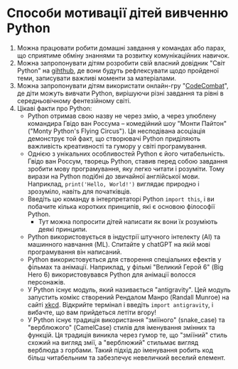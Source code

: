 # Способи мотивації дітей вивченню Python

1. Можна працювати робити домашні завдання у командах або парах, що сприятиме обміну знаннями та розвитку комунікаційних навичок.
2. Можна запропонувати дітям розробити свій власний довідник "Світ Python" на [gihthub](https://github.com/), де вони будуть рефлексувати щодо пройденої теми, записувати важливі моменти за матеріалами.
3. Можна запропонувати дітям використати онлайн-гру "[CodeCombat](https://codecombat.com/)", де діти можуть вивчати Python, вирішуючи різні завдання та рівні в середньовічному фентезійному світі.
4. Цікаві факти про Python:
    - Python отримав свою назву не через змію, а через улюблену командира Гвідо ван Россума – комедійний шоу "Монти Пайтон" ("Monty Python's Flying Circus"). Ця несподівана асоціація демонструє той факт, що створювачі Python приділяють важливість креативності та гумору у світі програмування.
    - Однією з унікальних особливостей Python є його читабельність. Гвідо ван Россум, творець Python, ставив перед собою завдання зробити мову програмування, яку легко читати і розуміти. Тому вирази на Python подібні до звичайної англійської мови. Наприклад, ```print('Hello, World!')``` виглядає природно і зрозуміло, навіть для початківців.
    - Введіть цю команду в інтерпретаторі Python ```import this```, і ви побачите кілька коротких принципів, які є основою філософії Python.
      - Тут можна попросити дітей написати як вони їх розуміють деякі принципи.
    - Python використовується в індустрії штучного інтелекту (AI) та машинного навчання (ML). Спитайте у chatGPT на якій мові програмування він написаний.
    - Python використовується для створення спеціальних ефектів у фільмах та анімації. Наприклад, у фільмі "Великий Герой 6" (Big Hero 6) використовувався Python для анімації волосся персонажів.
    - У Python існує модуль, який називається "antigravity". Цей модуль запустить комікс створений Рендалом Манро (Randall Munroe) на сайті [xkcd](https://xkcd.com/354/). Відкрийте термінал і введіть ```import antigravity```, і вибачте, що вам прийдеться летіти вгору!
    - У Python існує традиція використання "зміїного" (snake_case) та "верблюжого" (CamelCase) стилів для іменування змінних та функцій. Ця традиція виникла через гумор те, що "зміїний" стиль схожий на вигляд змії, а "верблюжий" стильмає вигляд верблюда з горбами. Такий підхід до іменування робить код більш читабельним та забезпечує невеличкий веселий елемент.
